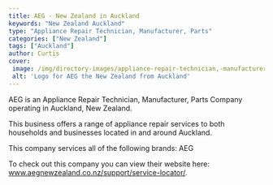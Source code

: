 ```yaml
---
title: AEG - New Zealand in Auckland
keywords: "New Zealand Auckland"
type: "Appliance Repair Technician, Manufacturer, Parts"
categories: ["New Zealand"]
tags: ["Auckland"]
author: Curtis
cover: 
 image: /img/directory-images/appliance-repair-technician,-manufacturer,-parts/aeg.webp
 alt: 'Logo for AEG the New Zealand from Auckland'
---
```


AEG is an Appliance Repair Technician, Manufacturer, Parts Company operating in Auckland, New Zealand.

This business offers a range of appliance repair services to both households and businesses located in and around Auckland.

This company services all of the following brands: AEG

To check out this company you can view their website here: www.aegnewzealand.co.nz/support/service-locator/.
